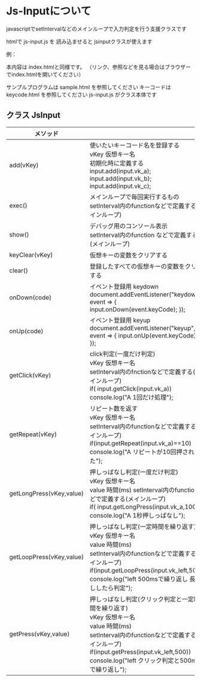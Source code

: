 # Js-Inputについて

javascriptでsetIntervalなどのメインループで入力判定を行う支援クラスです

 htmlで  js-input.js を 読み込ませると jsinputクラスが使えます

例：

<script type="text/javascript" charset="utf-8" src="js-input.js"></script>

本内容は index.htmlと同様です。
（リンク、参照などを見る場合はブラウザーでindex.htmlを開いてください）

サンプルプログラムは sample.html を参照してください
キーコードは keycode.html を参照してください
js-input.js がクラス本体です




## クラス JsInput

| メソッド                 |                                                              |
| ------------------------ | ------------------------------------------------------------ |
| add(vKey)                | 使いたいキーコード名を登録する<br /> vKey 仮想キー名  <br />初期化時に定義する<br /> input.add(input.vk_a); input.add(input.vk_b); input.add(input.vk_c); |
| exec()                   | メインループで毎回実行するもの <br />setInterval内のfunctionなどで定義する(メインループ) |
| show()                   | デバッグ用のコンソール表示 <br />setInterval内のfunction などで定義する(メインループ) |
| keyClear(vKey)           | 仮想キーの変数をクリアする                                   |
| clear()                  | 登録したすべての仮想キーの変数をクリアする                   |
| onDown(code)             | イベント登録用 keydown<br /> document.addEventListener("keydown", event => { input.onDown(event.keyCode); }); |
| onUp(code)               | イベント登録用 keyup<br /> document.addEventListener("keyup", event => { input.onUp(event.keyCode); }); |
| getClick(vKey)           | click判定(一度だけ判定) <br />vKey 仮想キー名 <br />setInterval内のfnctionなどで定義する(メインループ) <br />if( input.getClick(input.vk_a)) console.log("A 1回だけ処理"); |
| getRepeat(vKey)          | リピート数を返す<br /> vKey 仮想キー名 <br />setInterval内のfunctionなどで定義する(メインループ) <br />if(input.getRepeat(input.vk_a)==10) console.log("A リピートが10回押された"); |
| getLongPress(vKey,value) | 押しっぱなし判定(一度だけ判定) <br />vKey 仮想キー名 <br />value 時間(ms) setInterval内のfunctionなどで定義する(メインループ) <br />if( input.getLongPress(input.vk_a,1000)) console.log("A 1秒押しっぱなし"); |
| getLoopPress(vKey,value) | 押しっぱなし判定(一定時間を繰り返す)<br />vKey 仮想キー名<br />value 時間(ms) <br />setInterval内のfunctionなどで定義する(メインループ) <br />if(input.getLoopPress(input.vk_left,500)) console.log("left 500msで繰り返し 長押ししたら判定"); |
| getPress(vKey,value) | 押しっぱなし判定(クリック判定と一定時間を繰り返す)<br />vKey 仮想キー名<br />value 時間(ms) <br />setInterval内のfunctionなどで定義する(メインループ) <br />if(input.getPress(input.vk_left,500)) console.log("left クリック判定と500msで繰り返し"); |

